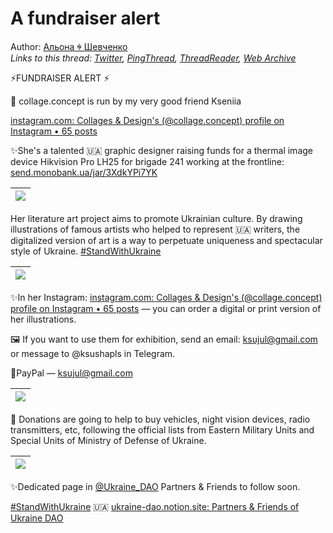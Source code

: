 # A fundraiser alert

Author: [Альона ꑭ Шевченко](https://twitter.com/cryptodrftng)  
*Links to this thread: [Twitter](https://twitter.com/cryptodrftng/status/1543034203226390529), [PingThread](https://pingthread.com/thread/1543034203226390529), [ThreadReader](https://threadreaderapp.com/thread/1543034203226390529.html), [Web Archive](https://web.archive.org/web/*/https://twitter.com/cryptodrftng/status/1543034203226390529)*

⚡️FUNDRAISER ALERT ⚡️

💞 collage.concept is run by my very good friend Kseniia 

[instagram.com: Collages & Design's (@collage.concept) profile on Instagram • 65 posts](https://instagram.com/collage.concept)

✨She's a talented 🇺🇦 graphic designer raising funds for a thermal image device Hikvision Pro LH25 for brigade 241 working at the frontline: [send.monobank.ua/jar/3XdkYPi7YK](https://send.monobank.ua/jar/3XdkYPi7YK)

| [![](https://pbs.twimg.com/media/FWn1bY4WQAMiCqQ.jpg)](https://pbs.twimg.com/media/FWn1bY4WQAMiCqQ.jpg) |
| :-: |

Her literature art project aims to promote Ukrainian culture. By drawing illustrations of famous artists who helped to represent 🇺🇦 writers, the digitalized version of art is a way to perpetuate uniqueness and spectacular style of Ukraine.
[#StandWithUkraine](https://twitter.com/hashtag/StandWithUkraine)

| [![](https://pbs.twimg.com/media/FWn1b0zXgAESORg.jpg)](https://pbs.twimg.com/media/FWn1b0zXgAESORg.jpg) |
| :-: |

✨In her Instagram: [instagram.com: Collages & Design's (@collage.concept) profile on Instagram • 65 posts](https://instagram.com/collage.concept) — you can order a digital or print version of her illustrations.

🖼 If you want to use them for exhibition, send an email: ksujul@gmail.com or message to @ksushapls in Telegram.

💙PayPal — ksujul@gmail.com

| [![](https://pbs.twimg.com/media/FWn1cIxWYAETivB.jpg)](https://pbs.twimg.com/media/FWn1cIxWYAETivB.jpg) |
| :-: |

💌 Donations are going to help to buy vehicles, night vision devices, radio transmitters, etc, following the official lists from Eastern Military Units and Special Units of Ministry of Defense of Ukraine.

| [![](https://pbs.twimg.com/media/FWn1cglWAAAqPO5.jpg)](https://pbs.twimg.com/media/FWn1cglWAAAqPO5.jpg) |
| :-: |

✨Dedicated page in [@Ukraine_DAO](https://twitter.com/Ukraine_DAO) Partners & Friends to follow soon.

[#StandWithUkraine](https://twitter.com/hashtag/StandWithUkraine) 🇺🇦
[ukraine-dao.notion.site: Partners & Friends of Ukraine DAO](https://ukraine-dao.notion.site/Partners-Friends-of-Ukraine-DAO-91337bafab774a0e8930427479992a03)
